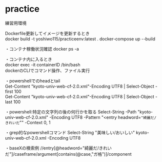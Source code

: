 # practice

練習用環境  

Dockerfile更新してイメージを更新するとき  
docker build -t yoshiwo115/practiceenv:latest .
docker-compose up --build  

・コンテナ稼働状況確認
docker ps -a

・コンテナ内に入るとき  
docker exec -it containerID /bin/bash  
dockerのCLIでコマンド操作、ファイル実行  
  
・powershellでのheadとtail  
Get-Content "kyoto-univ-web-cf-2.0.xml"-Encoding UTF8 | Select-Object -first 100  
Get-Content "kyoto-univ-web-cf-2.0.xml"-Encoding UTF8 | Select-Object -last 100 

・powershell:特定の文字列の後の何行かを取る 
Select-String -Path "kyoto-univ-web-cf-2.0.xml" -Encoding UTF8 -Pattern "<entry headword=`"綺麗だ/きれいだ`"" -Context 0, 1 

・grep的なpowershellコマンド
Select-String "美味しい/おいしい" kyoto-univ-web-cf-2.0.xml -Encoding UTF8  

・baseXの検索例 
//entry[@headword="綺麗だ/きれいだ"]/caseframe/argument[contains(@case,"ガ格")]/component